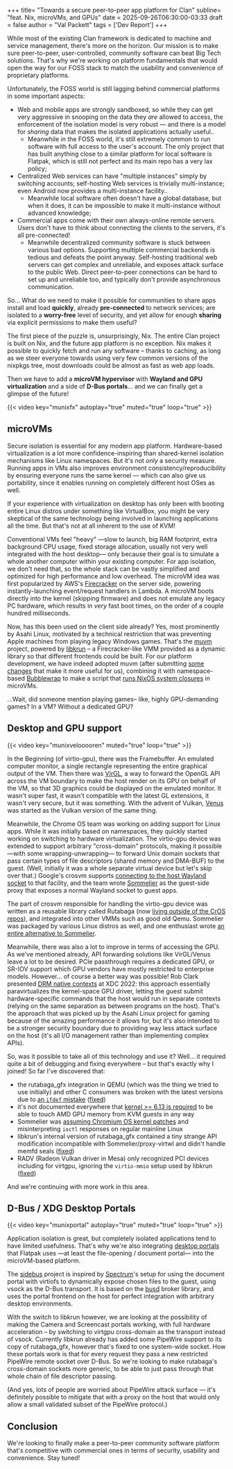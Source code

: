 +++
title= "Towards a secure peer-to-peer app platform for Clan"
subline= "feat. Nix, microVMs, and GPUs"
date = 2025-09-26T06:30:00-03:33
draft = false
author = "Val Packett"
tags = ['Dev Report']
+++

While most of the existing Clan framework is dedicated to machine and service management, there's more on the horizon. Our mission is to make sure peer-to-peer, user-controlled, community software can beat Big Tech solutions. That's why we're working on platform fundamentals that would open the way for our FOSS stack to match the usability and convenience of proprietary platforms.

Unfortunately, the FOSS world is still lagging behind commercial platforms in some important aspects:

- Web and mobile apps are strongly sandboxed, so while they can get very aggressive in snooping on the data they *are* allowed to access, the enforcement of the isolation model is very robust — and there is a model for *sharing* data that makes the isolated applications actually useful..
	- Meanwhile in the FOSS world, it's still extremely common to run software with full access to the user's account. The only project that has built anything close to a similar platform for local software is Flatpak, which is still not perfect and its main repo has a very lax policy;
- Centralized Web services can have "multiple instances" simply by switching accounts; self-hosting Web services is trivially multi-instance; even Android now provides a multi-instance facility..
	- Meanwhile local software often doesn't have a global database, but when it does, it can be impossible to make it multi-instance without advanced knowledge;
- Commercial apps come with their own always-online remote servers. Users don't have to think about connecting the clients to the servers, it's all pre-connected!
	- Meanwhile decentralized community software is stuck between various bad options. Supporting multiple commercial backends is tedious and defeats the point anyway. Self-hosting traditional web servers can get complex and unreliable, and exposes attack surface to the public Web. Direct peer-to-peer connections can be hard to set up and unreliable too, and typically don't provide asynchronous communication.

So… What do we need to make it possible for communities to share apps install and load **quickly**, already **pre-connected** to network services; are isolated to a **worry-free** level of security, and yet allow for enough **sharing** via explicit permissions to make them useful?

The first piece of the puzzle is, unsurprisingly, Nix. The entire Clan project is built on Nix, and the future app platform is no exception. Nix makes it possible to quickly fetch and run any software – thanks to caching, as long as we steer everyone towards using very few common versions of the nixpkgs tree, most downloads could be almost as fast as web app loads.

Then we have to add a **microVM hypervisor** with **Wayland and GPU virtualization** and a side of **D-Bus portals**… and we can finally get a glimpse of the future!

{{< video key="munixfx" autoplay="true" muted="true" loop="true" >}}

## microVMs

Secure isolation is essential for any modern app platform. Hardware-based virtualization is a lot more confidence-inspiring than shared-kernel isolation mechanisms like Linux namespaces. But it's not *only* a security measure. Running apps in VMs also improves environment consistency/reproducibility by ensuring everyone runs the same kernel — which can also give us portability, since it enables running on completely different host OSes as well.

If your experience with virtualization on desktop has only been with booting entire Linux distros under something like VirtualBox, you might be very skeptical of the same technology being involved in launching applications all the time. But that's not at all inherent to the use of KVM!

Conventional VMs feel "heavy" —slow to launch, big RAM footprint, extra background CPU usage, fixed storage allocation, usually not very well integrated with the host desktop— only because their goal is to simulate a whole another computer within your existing computer. For app isolation, we don't need that, so the whole stack can be vastly simplified and optimized for high performance and low overhead. The microVM idea was first popularized by AWS's [Firecracker](https://firecracker-microvm.github.io/) on the server side, powering instantly-launching event/request handlers in Lambda. A microVM boots directly into the kernel (skipping firmware) and does not emulate any legacy PC hardware, which results in *very* fast boot times, on the order of a couple hundred milliseconds.

Now, has this been used on the client side already? Yes, most prominently by Asahi Linux, motivated by a technical restriction that was preventing Apple machines from playing legacy Windows games. That's the [muvm](https://github.com/AsahiLinux/muvm) project, powered by [libkrun](https://github.com/containers/libkrun) – a Firecracker-like VMM provided as a dynamic library so that different frontends could be built. For our platform development, we have indeed adopted muvm (after submitting [some changes](https://github.com/AsahiLinux/muvm/pull/192) that make it more useful for us), combining it with namespace-based [Bubblewrap](https://github.com/containers/bubblewrap) to make a script that [runs NixOS system closures](https://git.clan.lol/valpackett/munix) in microVMs.

…Wait, did someone mention playing games– like, highly GPU-demanding games? In a VM? Without a dedicated GPU?

## Desktop and GPU support

{{< video key="munixvelooooren" muted="true" loop="true" >}}

In the Beginning (of virtio-gpu), there was the Framebuffer. An emulated computer monitor, a single rectangle representing the entire graphical output of the VM. Then there was [VirGL](https://docs.mesa3d.org/drivers/virgl.html), a way to forward the OpenGL API across the VM boundary to make the host render on its GPU on behalf of the VM, so that 3D graphics could be displayed on the emulated monitor. It wasn't super fast, it wasn't compatible with the latest GL extensions, it wasn't very secure, but it was something. With the advent of Vulkan, [Venus](https://docs.mesa3d.org/drivers/venus.html) was started as the Vulkan version of the same thing.

Meanwhile, the Chrome OS team was working on adding support for Linux apps. While it was initially based on namespaces, they quickly started working on switching to hardware virtualization. The virtio-gpu device was extended to support arbitrary "cross-domain" protocols, making it possible —with some wrapping-unwrapping— to forward Unix domain sockets that pass certain types of file descriptors (shared memory and DMA-BUF) to the guest. (Well, initially it was a whole separate virtual device but let's skip over that.) Google's crosvm supports [connecting to the host Wayland socket](https://crosvm.dev/book/devices/wayland.html) to that facility, and the team wrote [Sommelier](https://chromium.googlesource.com/chromiumos/platform2/+/refs/heads/main/vm_tools/sommelier/README.md) as the guest-side proxy that exposes a normal Wayland socket to guest apps.

The part of crosvm responsible for handling the virtio-gpu device was written as a reusable library called Rutabaga (now [living outside of the CrOS repos](https://github.com/magma-gpu/rutabaga_gfx)), and integrated into other VMMs such as good old Qemu. Sommelier was packaged by various Linux distros as well, and one enthusiast wrote [an entire alternative to Sommelier](https://roscidus.com/blog/blog/2021/03/07/qubes-lite-with-kvm-and-wayland/).

Meanwhile, there was also a lot to improve in terms of accessing the GPU. As we've mentioned already, API forwarding solutions like VirGL/Venus leave a lot to be desired. PCIe passthrough requires a dedicated GPU, or SR-IOV support which GPU vendors have mostly restricted to enterprise models. However… of course a better way was possible! Rob Clark presented [DRM native contexts](https://indico.freedesktop.org/event/2/contributions/53/attachments/76/121/XDC2022_%20virtgpu%20drm%20native%20context.pdf) at XDC 2022: this approach essentially paravirtualizes the kernel-space GPU driver, letting the guest submit hardware-specific commands that the host would run in separate contexts (relying on the same separation as between programs on the host). That's the approach that was picked up by the Asahi Linux project for gaming because of the amazing performance it allows for, but it's also intended to be a stronger security boundary due to providing way less attack surface on the host (it's all I/O management rather than implementing complex APIs).

So, was it possible to take all of this technology and use it? Well… it required quite a bit of debugging and fixing everywhere – but that's exactly why I joined! So far I've discovered that:

- the rutabaga_gfx integration in QEMU (which was the thing we tried to use initially) and other C consumers was broken with the latest versions due to [an `ifdef` mistake](https://issuetracker.google.com/issues/440386997) ([fixed](https://github.com/magma-gpu/rutabaga_gfx/pull/9))
- it's not documented everywhere that [kernel >= 6.13 is required](https://gitlab.com/qemu-project/qemu/-/issues/2574) to be able to touch AMD GPU memory from KVM guests in any way
- Sommelier was [assuming Chromium OS kernel patches](https://issuetracker.google.com/u/2/issues/441537635) and misinterpreting `ioctl` responses on regular mainline Linux
- libkrun's internal version of rutabaga_gfx contained a tiny strange API modification incompatible with Sommelier/proxy-virtwl and didn't handle memfd seals ([fixed](https://github.com/containers/libkrun/pull/407))
- RADV (Radeon Vulkan driver in Mesa) only recognized PCI devices including for virtgpu, ignoring the `virtio-mmio` setup used by libkrun ([fixed](https://gitlab.freedesktop.org/mesa/mesa/-/merge_requests/37281))

And we're continuing with more work in this area.

## D-Bus / XDG Desktop Portals

{{< video key="munixportal" autoplay="true" muted="true" loop="true" >}}

Application isolation is great, but completely isolated applications tend to have limited usefulness. That's why we're also integrating [desktop portals](https://flatpak.github.io/xdg-desktop-portal/) that Flatpak uses —at least the file-opening / document portal— into the microVM-based platform.

The [sidebus](https://git.clan.lol/valpackett/sidebus) project is inspired by [Spectrum](https://spectrum-os.org/)'s setup for using the document portal with virtiofs to dynamically expose chosen files to the guest, using vsock as the D-Bus transport. It is based on the [busd](https://github.com/dbus2/busd) broker library, and uses the portal frontend on the host for perfect integration with arbitrary desktop environments.

With the switch to libkrun however, we are looking at the possibility of making the Camera and Screencast portals working, with full hardware acceleration – by switching to virtgpu cross-domain as the transport instead of vsock. Currently libkrun already has added some PipeWire support to its copy of rutabaga_gfx, however that's fixed to one system-wide socket. How these portals work is that for every request they pass a new restricted PipeWire remote socket over D-Bus. So we're looking to make rutabaga's cross-domain sockets more generic, to be able to just pass through that whole chain of file descriptor passing.

(And yes, lots of people are worried about PipeWire attack surface — it's definitely possible to mitigate that with a proxy on the host that would only allow a small validated subset of the PipeWire protocol.)

## Conclusion

We're looking to finally make a peer-to-peer community software platform that's competitive with commercial ones in terms of security, usability and convenience. Stay tuned!
